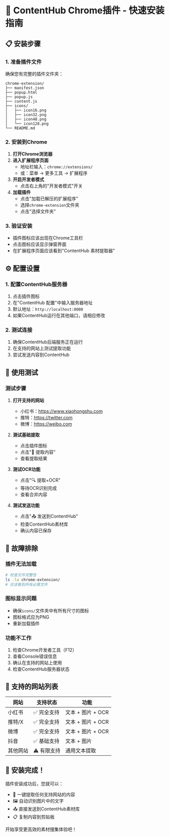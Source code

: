 # 🚀 ContentHub Chrome插件 - 快速安装指南

## 📋 安装步骤

### 1. 准备插件文件
确保您有完整的插件文件夹：
```
chrome-extension/
├── manifest.json
├── popup.html
├── popup.js
├── content.js
├── icons/
│   ├── icon16.png
│   ├── icon32.png
│   ├── icon48.png
│   └── icon128.png
└── README.md
```

### 2. 安装到Chrome
1. **打开Chrome浏览器**
2. **进入扩展程序页面**
   - 地址栏输入：`chrome://extensions/`
   - 或：菜单 → 更多工具 → 扩展程序
3. **开启开发者模式**
   - 点击右上角的"开发者模式"开关
4. **加载插件**
   - 点击"加载已解压的扩展程序"
   - 选择`chrome-extension`文件夹
   - 点击"选择文件夹"

### 3. 验证安装
- 插件图标应该出现在Chrome工具栏
- 点击图标应该显示弹窗界面
- 在扩展程序页面应该看到"ContentHub 素材提取器"

## ⚙️ 配置设置

### 1. 配置ContentHub服务器
1. 点击插件图标
2. 在"ContentHub 配置"中输入服务器地址
3. 默认地址：`http://localhost:8000`
4. 如果ContentHub运行在其他端口，请相应修改

### 2. 测试连接
1. 确保ContentHub后端服务正在运行
2. 在支持的网站上测试提取功能
3. 尝试发送内容到ContentHub

## 🎯 使用测试

### 测试步骤
1. **打开支持的网站**
   - 小红书：https://www.xiaohongshu.com
   - 推特：https://twitter.com
   - 微博：https://weibo.com

2. **测试基础提取**
   - 点击插件图标
   - 点击"📝 提取内容"
   - 查看提取结果

3. **测试OCR功能**
   - 点击"🔍 提取+OCR"
   - 等待OCR识别完成
   - 查看合并内容

4. **测试发送功能**
   - 点击"📤 发送到ContentHub"
   - 检查ContentHub素材库
   - 确认内容已保存

## 🔧 故障排除

### 插件无法加载
```bash
# 检查文件完整性
ls -la chrome-extension/
# 应该看到所有必需文件
```

### 图标显示问题
- 确保`icons/`文件夹中有所有尺寸的图标
- 图标格式应为PNG
- 重新加载插件

### 功能不工作
1. 检查Chrome开发者工具（F12）
2. 查看Console错误信息
3. 确认在支持的网站上使用
4. 检查ContentHub服务器状态

## 📱 支持的网站列表

| 网站 | 支持状态 | 功能 |
|------|----------|------|
| 小红书 | ✅ 完全支持 | 文本 + 图片 + OCR |
| 推特/X | ✅ 完全支持 | 文本 + 图片 + OCR |
| 微博 | ✅ 完全支持 | 文本 + 图片 + OCR |
| 抖音 | ✅ 基础支持 | 文本 + 图片 |
| 其他网站 | ⚠️ 有限支持 | 通用文本提取 |

## 🎉 安装完成！

插件安装成功后，您就可以：
- 🔗 一键提取任何支持网站的内容
- 🖼️ 自动识别图片中的文字
- 📤 直接发送到ContentHub素材库
- 📋 复制内容到剪贴板

开始享受更高效的素材搜集体验吧！
